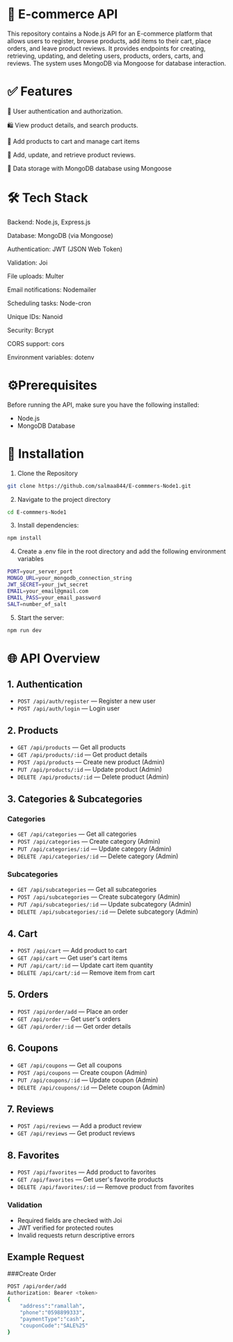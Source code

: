 ﻿# 🛒 E-commerce API
This repository contains a Node.js API for an E-commerce platform that allows users to register, browse products, add items to their cart, place orders, and leave product reviews. It provides endpoints for creating, retrieving, updating, and deleting users, products, orders, carts, and reviews. The system uses MongoDB via Mongoose for database interaction.


# ✅ Features
🔑 User authentication and authorization.

🛍 View product details, and search products.

🛒 Add products to cart and manage cart items

📝 Add, update, and retrieve product reviews.

💾 Data storage with MongoDB database using Mongoose  



# 🛠 Tech Stack
Backend: Node.js, Express.js

Database: MongoDB (via Mongoose)

Authentication: JWT (JSON Web Token)

Validation: Joi

File uploads: Multer

Email notifications: Nodemailer

Scheduling tasks: Node-cron

Unique IDs: Nanoid

Security: Bcrypt

CORS support: cors

Environment variables: dotenv




# ⚙️Prerequisites
Before running the API, make sure you have the following installed:

- Node.js
- MongoDB Database

# 🚀 Installation

1. Clone the Repository
```bash
git clone https://github.com/salmaa844/E-commmers-Node1.git

```
2. Navigate to the project directory
```bash
cd E-commmers-Node1

```
3. Install dependencies:
```bash
npm install
```
4. Create a .env file in the root directory and add the following environment variables
```bash
PORT=your_server_port
MONGO_URL=your_mongodb_connection_string
JWT_SECRET=your_jwt_secret
EMAIL=your_email@gmail.com
EMAIL_PASS=your_email_password
SALT=number_of_salt

```
5. Start the server: 
```bash
npm run dev
```
# 🌐 API Overview

## 1. Authentication
- `POST /api/auth/register` — Register a new user  
- `POST /api/auth/login` — Login user  

## 2. Products
- `GET /api/products` — Get all products  
- `GET /api/products/:id` — Get product details  
- `POST /api/products` — Create new product (Admin)  
- `PUT /api/products/:id` — Update product (Admin)  
- `DELETE /api/products/:id` — Delete product (Admin)  

## 3. Categories & Subcategories
### Categories
- `GET /api/categories` — Get all categories  
- `POST /api/categories` — Create category (Admin)  
- `PUT /api/categories/:id` — Update category (Admin)  
- `DELETE /api/categories/:id` — Delete category (Admin)  

### Subcategories
- `GET /api/subcategories` — Get all subcategories  
- `POST /api/subcategories` — Create subcategory (Admin)  
- `PUT /api/subcategories/:id` — Update subcategory (Admin)  
- `DELETE /api/subcategories/:id` — Delete subcategory (Admin)  

## 4. Cart
- `POST /api/cart` — Add product to cart  
- `GET /api/cart` — Get user's cart items  
- `PUT /api/cart/:id` — Update cart item quantity  
- `DELETE /api/cart/:id` — Remove item from cart  

## 5. Orders
- `POST /api/order/add` — Place an order  
- `GET /api/order` — Get user's orders  
- `GET /api/order/:id` — Get order details  

## 6. Coupons
- `GET /api/coupons` — Get all coupons  
- `POST /api/coupons` — Create coupon (Admin)  
- `PUT /api/coupons/:id` — Update coupon (Admin)  
- `DELETE /api/coupons/:id` — Delete coupon (Admin)  

## 7. Reviews
- `POST /api/reviews` — Add a product review  
- `GET /api/reviews` — Get product reviews  

## 8. Favorites
- `POST /api/favorites` — Add product to favorites  
- `GET /api/favorites` — Get user's favorite products  
- `DELETE /api/favorites/:id` — Remove product from favorites  

### Validation
- Required fields are checked with Joi
- JWT verified for protected routes
- Invalid requests return descriptive errors

  
## Example Request
###Create Order
```bash
POST /api/order/add
Authorization: Bearer <token>
{
    "address":"ramallah",
    "phone":"0598899333",
    "paymentType":"cash",
    "couponCode":"SALE%25"
}
```




